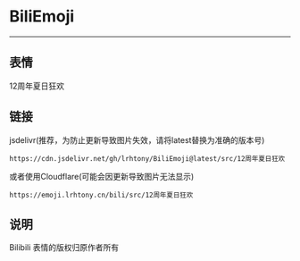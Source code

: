 # BiliEmoji
---
## 表情
12周年夏日狂欢
## 链接
jsdelivr(推荐，为防止更新导致图片失效，请将latest替换为准确的版本号)
```
https://cdn.jsdelivr.net/gh/lrhtony/BiliEmoji@latest/src/12周年夏日狂欢
```
或者使用Cloudflare(可能会因更新导致图片无法显示)
```
https://emoji.lrhtony.cn/bili/src/12周年夏日狂欢
```
## 说明
Bilibili 表情的版权归原作者所有

